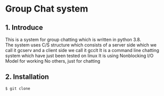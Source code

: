 # Group Chat system

## 1. Introduce

This is a system for group chatting which is written in python 3.8.   
The system uses C/S structure which consists of a server side which we call it gcserv and  a client side we call it gcclt
It is a command line chatting system which have just been tested on linux
It is using Nonblocking I/O Model for working
No others, just for chatting

## 2. Installation

```
$ git clone 
```